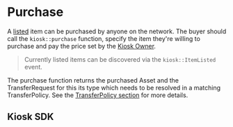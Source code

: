 # Purchase

A [listed](./list-and-delist.md) item can be purchased by anyone on the network. The buyer should call the `kiosk::purchase` function, specify the item they're willing to purchase and pay the price set by the [Kiosk Owner](./../roles/kiosk-owner.md).

> Currently listed items can be discovered via the `kiosk::ItemListed` event.

The purchase function returns the purchased Asset and the TransferRequest for this its type which needs to be resolved in a matching TransferPolicy. See the [TransferPolicy section](../transfer-policy) for more details.

## Kiosk SDK



```TS

